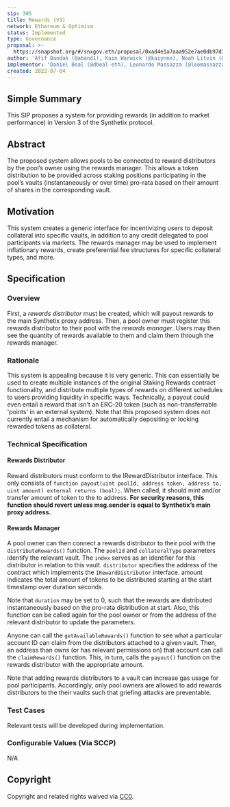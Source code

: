```yaml
---
sip: 305
title: Rewards (V3)
network: Ethereum & Optimism
status: Implemented
type: Governance
proposal: >-
  https://snapshot.org/#/snxgov.eth/proposal/0xad4e1a7aaa952e7ae0db97d382863cc69002da3f4022e0a5b7087b6aae410bc3
author: 'Afif Bandak (@aband1), Kain Warwick (@kaiynne), Noah Litvin (@noahlitvin)'
implementor: 'Daniel Beal (@dbeal-eth), Leonardo Massazza (@leomassazza), Alejandro Santander (@ajsantander)'
created: 2022-07-04
---
```


<!--You can leave these HTML comments in your merged SIP and delete the visible duplicate text guides, they will not appear and may be helpful to refer to if you edit it again. This is the suggested template for new SIPs. Note that an SIP number will be assigned by an editor. When opening a pull request to submit your SIP, please use an abbreviated title in the filename, `sip-draft_title_abbrev.md`. The title should be 44 characters or less.-->

## Simple Summary

<!--"If you can't explain it simply, you don't understand it well enough." Simply describe the outcome the proposed changes intends to achieve. This should be non-technical and accessible to a casual community member.-->

This SIP proposes a system for providing rewards (in addition to market performance) in Version 3 of the Synthetix protocol.

## Abstract

<!--A short (~200 word) description of the proposed change, the abstract should clearly describe the proposed change. This is what *will* be done if the SIP is implemented, not *why* it should be done or *how* it will be done. If the SIP proposes deploying a new contract, write, "we propose to deploy a new contract that will do x".-->

The proposed system allows pools to be connected to reward distributors by the pool’s owner using the rewards manager. This allows a token distribution to be provided across staking positions participating in the pool’s vaults (instantaneously or over time) pro-rata based on their amount of shares in the corresponding vault.

## Motivation

<!--This is the problem statement. This is the *why* of the SIP. It should clearly explain *why* the current state of the protocol is inadequate.  It is critical that you explain *why* the change is needed, if the SIP proposes changing how something is calculated, you must address *why* the current calculation is innaccurate or wrong. This is not the place to describe how the SIP will address the issue!-->

This system creates a generic interface for incentivizing users to deposit collateral into specific vaults, in addition to any credit delegated to pool participants via markets. The rewards manager may be used to implement inflationary rewards, create preferential fee structures for specific collateral types, and more.

## Specification

<!--The specification should describe the syntax and semantics of any new feature, there are five sections
1. Overview
2. Rationale
3. Technical Specification
4. Test Cases
5. Configurable Values
-->

### Overview

<!--This is a high level overview of *how* the SIP will solve the problem. The overview should clearly describe how the new feature will be implemented.-->

First, a _rewards distributor_ must be created, which will payout rewards to the main Synthetix proxy address. Then, a pool owner must register this rewards distributor to their pool with the _rewards manager_. Users may then see the quantity of rewards available to them and claim them through the rewards manager.

### Rationale

<!--This is where you explain the reasoning behind how you propose to solve the problem. Why did you propose to implement the change in this way, what were the considerations and trade-offs. The rationale fleshes out what motivated the design and why particular design decisions were made. It should describe alternate designs that were considered and related work. The rationale may also provide evidence of consensus within the community, and should discuss important objections or concerns raised during discussion.-->

This system is appealing because it is very generic. This can essentially be used to create multiple instances of the original Staking Rewards contract functionality, and distribute multiple types of rewards on different schedules to users providing liquidity in specific ways. Technically, a payout could even entail a reward that isn't an ERC-20 token (such as non-transferrable 'points' in an external system). Note that this proposed system does not currently entail a mechanism for automatically depositing or locking rewarded tokens as collateral.

### Technical Specification

<!--The technical specification should outline the public API of the changes proposed. That is, changes to any of the interfaces Synthetix currently exposes or the creations of new ones.-->

#### Rewards Distributor

Reward distributors must conform to the IRewardDistributor interface. This only consists of `function payout(uint poolId, address token, address to, uint amount) external returns (bool);`. When called, it should mint and/or transfer amount of token to the to address. **For security reasons, this function should revert unless msg.sender is equal to Synthetix’s main proxy address.**

#### Rewards Manager

A pool owner can then connect a rewards distributor to their pool with the `distributeRewards()` function. The `poolId` and `collateralType` parameters identify the relevant vault. The `index` serves as an identifier for this distributor in relation to this vault. `distributor` specifies the address of the contract which implements the `IRewardDistributor` interface. amount indicates the total amount of tokens to be distributed starting at the start timestamp over duration seconds.

Note that `duration` may be set to 0, such that the rewards are distributed instantaneously based on the pro-rata distribution at start. Also, this function can be called again for the pool owner or from the address of the relevant distributor to update the parameters.

Anyone can call the `getAvailableRewards()` function to see what a particular account ID can claim from the distributors attached to a given vault. Then, an address than owns (or has relevant permissions on) that account can call the `claimRewards()` function. This, in turn, calls the `payout()` function on the rewards distributor with the appropriate amount.

Note that adding rewards distributors to a vault can increase gas usage for pool participants. Accordingly, only pool owners are allowed to add rewards distributors to the their vaults such that griefing attacks are preventable.

### Test Cases

<!--Test cases for an implementation are mandatory for SIPs but can be included with the implementation..-->

Relevant tests will be developed during implementation.

### Configurable Values (Via SCCP)

<!--Please list all values configurable via SCCP under this implementation.-->

N/A

## Copyright

Copyright and related rights waived via [CC0](https://creativecommons.org/publicdomain/zero/1.0/).
